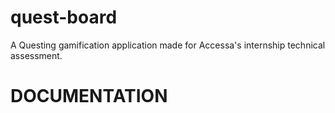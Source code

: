 # quest-board
A Questing gamification application made for Accessa's internship technical assessment.

<h1>DOCUMENTATION</h1>
<a href:"" />
